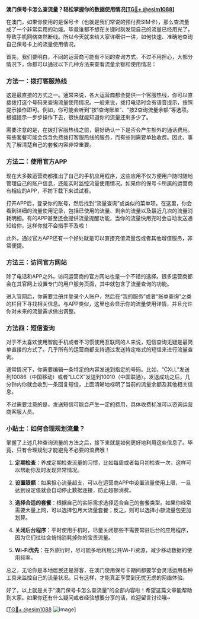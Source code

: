 **澳门保号卡怎么查流量？轻松掌握你的数据使用情况[[TG💪+ @esim1088](https://t.me/s/esim1088)]**

在澳门，如果你使用的是保号卡（也就是我们常说的预付费SIM卡），那么查流量成了一个非常实用的功能。毕竟谁都不想在关键时刻发现自己的流量已经用光了，导致手机网络突然断线。所以今天就来给大家详细讲一讲，如何快速、准确地查询自己保号卡上的流量使用情况。

首先，我们要明白，不同的运营商可能有不同的查询方式。不过不用担心，大部分情况下，你都可以通过以下几种方法来查看流量余额和使用情况：

### 方法一：拨打客服热线

这是最直接的方式之一。通常来说，各大运营商都会提供一个客服热线，你可以直接拨打这个号码来查询流量使用情况。一般来说，拨打电话时会有语音提示，按照提示操作即可。例如，你可能会听到“按1查询账单”、“按2查询流量余额”等选项。根据提示一步步操作下去，很快就能知道你的流量还剩多少了。

需要注意的是，在拨打客服热线之前，最好确认一下是否会产生额外的通话费用。有些套餐可能会包含免费拨打客服热线的服务，而有些则需要单独收费。因此，事先了解清楚自己的套餐内容非常重要。

### 方法二：使用官方APP

现在大多数运营商都推出了自己的手机应用程序，这些应用不仅方便用户随时随地管理自己的账户信息，还能实时监控流量使用情况。如果你的保号卡所属的运营商有相应的APP，不妨下载下来试试看。

打开APP后，登录你的账号，然后找到“流量查询”或类似的菜单项。在这里，你会看到详细的流量使用记录，包括已使用的流量、剩余的流量以及最近几次的流量消耗明细。有的APP甚至还会提供流量提醒功能，当你的流量快用完时会自动发送通知给你，这样你就不会措手不及啦！

此外，通过官方APP还有一个好处就是可以直接充值流量包或者其他增值服务，非常便捷。

### 方法三：访问官方网站

除了电话和APP之外，访问运营商的官方网站也是一个不错的选择。很多运营商都会在其官网上设置专门的用户服务页面，其中就包含了流量查询的功能。

进入官网后，你需要注册并登录个人账户，然后在“我的服务”或者“账单查询”之类的栏目下寻找相关信息。与APP类似，这里也会显示你的流量使用详情，并且允许你对未来的流量需求做出调整。

### 方法四：短信查询

对于不太喜欢使用智能手机或者不习惯使用互联网的人来说，短信查询无疑是最简单直接的方式了。几乎所有的运营商都支持通过发送特定格式的短信来进行流量查询。

通常情况下，你需要编辑一条特定的内容发送到指定的号码。比如，“CXLL”发送到10086（中国移动）或者“LLCX”发送到10010（中国联通）。发送成功之后，几分钟内你就会收到一条回复短信，上面清晰地标明了当前的流量余额及其他相关信息。

不过需要注意的是，发送短信可能会产生一定的费用，具体收费标准可以咨询运营商客服人员。

### 小贴士：如何合理规划流量？

掌握了上述几种查询流量的方法之后，接下来就是如何更好地利用这些信息了。毕竟，只有合理规划才能避免不必要的浪费哦！

1. **定期检查**：养成定期检查流量的习惯，比如每周或者每月初检查一次，这样可以帮助你及时发现异常情况。
   
2. **设置限额**：如果担心流量超支，可以在运营商APP中设置流量使用上限，一旦达到设定值就会自动停止数据连接，防止超额消费。

3. **选择合适的套餐**：根据自己的实际需求选择适合自己的套餐类型。如果你经常需要大量上网，可以选择包月大流量套餐；反之，则可以选择小额流量包更加划算。

4. **关闭后台程序**：平时使用手机时，尽量关闭那些不需要常驻后台的应用程序，因为它们往往会悄悄消耗掉你的宝贵流量。

5. **Wi-Fi优先**：在外旅行时，尽可能多地利用公共Wi-Fi资源，减少移动数据的使用频率。

总之，无论你是本地居民还是游客，在澳门使用保号卡期间都要学会灵活运用各种工具来监控自己的流量状况。只有这样，才能真正享受到无忧无虑的网络体验。

好了，以上就是关于“澳门保号卡怎么查流量”的全部内容啦！希望这篇文章能帮助到大家。如果你还有什么疑问或者经验想要分享的话，欢迎留言讨论哦~

[[TG💪+ @esim1088](https://t.me/s/esim1088) ![Image](https://i.postimg.cc/4NQfJmqS/Snipaste-2025-05-13-00-14-12.png)]